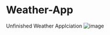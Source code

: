 # Weather-App
Unfinished Weather Applciation
![image](https://user-images.githubusercontent.com/115619988/205103655-29e9bb1c-19d0-4013-89b3-0a948603f402.png)
